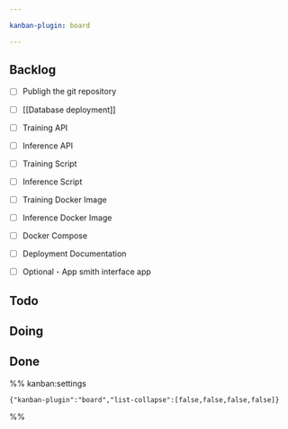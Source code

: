 ```yaml
---

kanban-plugin: board

---
```


## Backlog

- [ ] Publigh the git repository
- [ ] [[Database deployment]]
- [ ] Training API
- [ ] Inference API
- [ ] Training Script
- [ ] Inference Script
- [ ] Training Docker Image
- [ ] Inference Docker Image
- [ ] Docker Compose
- [ ] Deployment Documentation
- [ ] Optional - App smith interface app


## Todo



## Doing



## Done





%% kanban:settings
```
{"kanban-plugin":"board","list-collapse":[false,false,false,false]}
```
%%